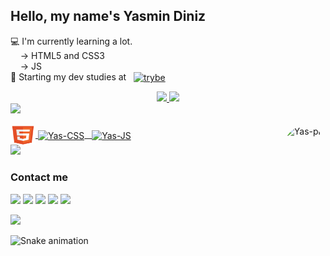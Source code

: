 ## Hello, my name's Yasmin Diniz <br>
💻 I'm currently learning a lot. <br>
 &nbsp;&nbsp;&nbsp;  → HTML5 and CSS3 <br>
 &nbsp;&nbsp;&nbsp;  → JS <br>
💚 Starting my dev studies at &nbsp; <a href="https://www.betrybe.com/" target="_blank"><img align="center" alt="trybe" width="60" src="https://static.wixstatic.com/media/4c2984_e8ba75672946447b9c0718f98d806496~mv2.png/v1/fit/w_522%2Ch_132%2Cal_c/file.png"></a>
<div align="center">
  <a href="https://github.com/yasmindiniz99">
  <img height="180em" src="https://github-readme-stats.vercel.app/api?username=yasmindiniz99&show_icons=true&theme=radical&include_all_commits=true&count_private=true"/>
  <img height="180em" src="https://github-readme-stats.vercel.app/api/top-langs/?username=yasmindiniz99&layout=compact&langs_count=7&theme=cobalt"/>
  </a>
</div>
<img src="https://camo.githubusercontent.com/76109812f3127b0f86940373897b04ac8943cb3c0f057f90046444480f61bafd/68747470733a2f2f692e696d6775722e636f6d2f77617856496d762e706e67">
<div style="display: inline_block"><br>
  <a href="https://github.com/yasmindiniz99">
  <img align="center" alt="Yas-HTML" height="30" width="40" src="https://raw.githubusercontent.com/devicons/devicon/master/icons/html5/html5-original.svg">
  <img align="center" alt="Yas-CSS" heigth="20" width="30" src="https://cdn.jsdelivr.net/gh/devicons/devicon/icons/css3/css3-original.svg" />
  &nbsp;
  <img align="center" alt="Yas-JS" heigth="20" width="30" src="https://cdn.jsdelivr.net/gh/devicons/devicon/icons/javascript/javascript-original.svg" />
  </a>

  <img align="right" alt="Yas-pic" height="150" style="border-radius:50px;" src="https://cdn.discordapp.com/attachments/934061649869021206/949010638993256498/GIFPAL-20220303152822.gif">
</div>
  
  <img src="https://camo.githubusercontent.com/76109812f3127b0f86940373897b04ac8943cb3c0f057f90046444480f61bafd/68747470733a2f2f692e696d6775722e636f6d2f77617856496d762e706e67" width="820">
  
  ### Contact me
 
<div>

  <a href="https://www.youtube.com/channel/UCcE0SxCRxQeto7U_qDfINnw" target="_blank"><img src="https://img.shields.io/badge/YouTube-FF0000?style=for-the-badge&logo=youtube&logoColor=white" target="_blank"></a>
  <a href="https://instagram.com/yasmindiniz99" target="_blank"><img src="https://img.shields.io/badge/-Instagram-%23E4405F?style=for-the-badge&logo=instagram&logoColor=white" target="_blank"></a>
  <a href="https://www.twitch.tv/yasmindiniz99" target="_blank"><img src="https://img.shields.io/badge/Twitch-9146FF?style=for-the-badge&logo=twitch&logoColor=white" target="_blank"></a> 
  <a href = "mailto:yasmindiniz99@gmail.com"><img src="https://img.shields.io/badge/-Gmail-%23333?style=for-the-badge&logo=gmail&logoColor=white" target="_blank"></a>
  <a href="https://www.linkedin.com/in/yasmin-diniz-dos-santos-553707229/" target="_blank"><img src="https://img.shields.io/badge/-LinkedIn-%230077B5?style=for-the-badge&logo=linkedin&logoColor=white" target="_blank"></a> 
  
  <img src="https://camo.githubusercontent.com/76109812f3127b0f86940373897b04ac8943cb3c0f057f90046444480f61bafd/68747470733a2f2f692e696d6775722e636f6d2f77617856496d762e706e67">
 
  ![Snake animation](https://github.com/yasmindiniz99/yasmindiniz99/blob/output/github-contribution-grid-snake.svg)
  
</div>
